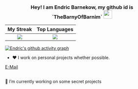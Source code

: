 <h3 align="center">
  <strong>Hey! I am Endric Barnekow, my github id is `TheBarnyOfBarnim`</strong>
  <img src="https://media.giphy.com/media/hvRJCLFzcasrR4ia7z/giphy.gif" width="28">
</h3>

<p align="center">
    <strong></strong>
</p>


My Streak             | Top Languages  
:-------------------------:|:-------------------------:
![](https://github-readme-streak-stats.herokuapp.com/?user=TheBarnyOfBarnim&theme=dark&date_format=j.m.Y)  |  ![](https://git-statistics-three.vercel.app/api/top-langs/?username=TheBarnyOfBarnim&layout=compact&theme=dark&size_weight=0.5&count_weight=0.5&exclude_repo=git-statistics,RTSP2Bitmap&hide=Rich+Text+Format)

[![Endric's github activity graph](https://github-readme-activity-graph.vercel.app/graph?username=TheBarnyOfBarnim&theme=github-compact)](https://github-readme-activity-graph.vercel.app/graph?username=TheBarnyOfBarnim&theme=github-compac)


- :heart: I work on personal projects whether possible.

[E-Mail](mailto:contact+FromGithubProfile@e-barnekow.de)

<br>
🔭 I’m currently working on some secret projects<br>
